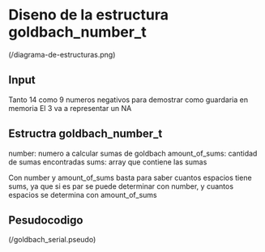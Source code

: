 # Diseno de la estructura goldbach_number_t
(/diagrama-de-estructuras.png)


## Input
Tanto 14 como 9 numeros negativos para demostrar como guardaria en memoria
El 3 va a representar un NA

## Estructra goldbach_number_t
number: numero a calcular sumas de goldbach
amount_of_sums: cantidad de sumas encontradas
sums: array que contiene las sumas

Con number y amount_of_sums basta para saber cuantos espacios tiene sums, 
ya que si es par se puede determinar con number, y cuantos espacios se determina
con amount_of_sums

## Pesudocodigo
(/goldbach_serial.pseudo)
